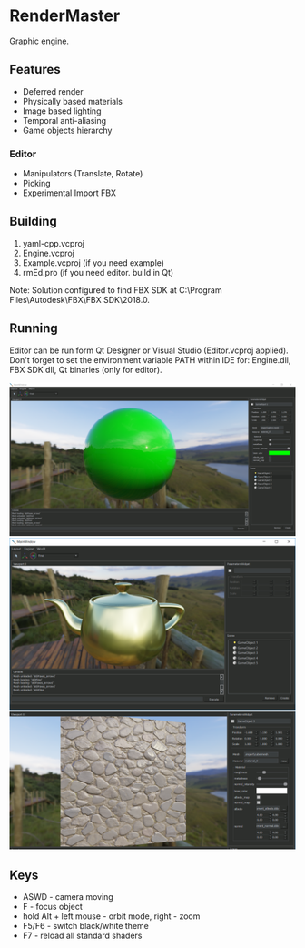 # RenderMaster

Graphic engine.

## Features
* Deferred render
* Physically based materials
* Image based lighting
* Temporal anti-aliasing
* Game objects hierarchy

### Editor
* Manipulators (Translate, Rotate)
* Picking
* Experimental Import FBX

## Building
1) yaml-cpp.vcproj
2) Engine.vcproj
3) Example.vcproj (if you need example)
4) rmEd.pro (if you need editor. build in Qt)

Note: Solution configured to find FBX SDK at C:\Program Files\Autodesk\FBX\FBX SDK\2018.0.


## Running
Editor can be run form Qt Designer or Visual Studio (Editor.vcproj applied).
Don't forget to set the environment variable PATH within IDE for: Engine.dll, FBX SDK dll, Qt binaries (only for editor).

![Alt text](preview1.png?raw=true "Editor preview")
![Alt text](preview2.png?raw=true "Matte")
![Alt text](preview3.png?raw=true "Normal mapping")

## Keys
* ASWD - camera moving
* F - focus object
* hold Alt + left mouse - orbit mode, right - zoom
* F5/F6 - switch black/white theme
* F7 - reload all standard shaders

